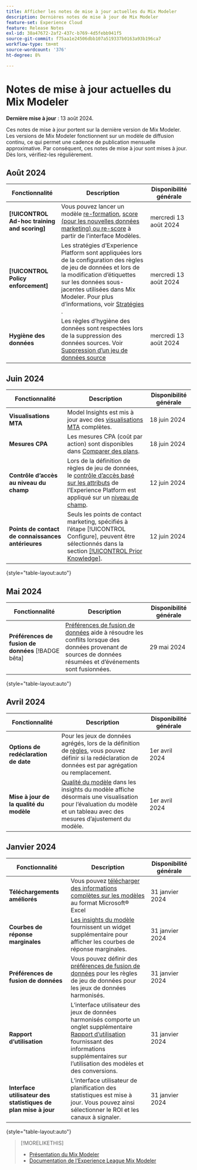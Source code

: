```yaml
---
title: Afficher les notes de mise à jour actuelles du Mix Modeler
description: Dernières notes de mise à jour de Mix Modeler
feature-set: Experience Cloud
feature: Release Notes
exl-id: 38a47672-2af2-437c-b769-4d5febb941f5
source-git-commit: f75aa1e24506dbb107a519337b0163a93b196ca7
workflow-type: tm+mt
source-wordcount: '376'
ht-degree: 8%

---
```


# Notes de mise à jour actuelles du Mix Modeler

**Dernière mise à jour** : 13 août 2024.

Ces notes de mise à jour portent sur la dernière version de Mix Modeler. Les versions de Mix Modeler fonctionnent sur un modèle de diffusion continu, ce qui permet une cadence de publication mensuelle approximative. Par conséquent, ces notes de mise à jour sont mises à jour. Dès lors, vérifiez-les régulièrement.

## Août 2024

| Fonctionnalité | Description | Disponibilité générale |
|---|---|---|
| **[!UICONTROL Ad-hoc training and scoring]** | Vous pouvez lancer un modèle [re-formation](/help/models/overview.md#re-train), [score (pour les nouvelles données marketing) ou re-score](/help/models/overview.md#score-or-re-score) à partir de l’interface Modèles. | mercredi 13 août 2024 |
| **[!UICONTROL Policy enforcement]** | Les stratégies d’Experience Platform sont appliquées lors de la configuration des règles de jeu de données et lors de la modification d’étiquettes sur les données sous-jacentes utilisées dans Mix Modeler. Pour plus d’informations, voir [Stratégies](../data-governance/policies.md) . | mercredi 13 août 2024 |
| **Hygiène des données** | Les règles d’hygiène des données sont respectées lors de la suppression des données sources. Voir [Suppression d’un jeu de données source](../harmonize-data/dataset-rules.md#delete-a-source-dataset) | mercredi 13 août 2024 |



<!--| **Factor contribution insights** | In [!UICONTROL Model insights], the [[!UICONTROL Factors]](/help/models/insights.md#factors) tab offers external factor related insights. | August 13, 2024 |
| **Marginal response curves** | The [marginal response curves](/help/models/insights.md#model-insights-1) widget in Model insights now updates the curve and corresponding values based on changes in the selected data range. Additionally, the widget shows the point of marginal break even and the point of diminishing returns. | August 20, 2024 |-->


## Juin 2024

| Fonctionnalité | Description | Disponibilité générale |
|---|---|---|
| **Visualisations MTA** | Model Insights est mis à jour avec des [visualisations MTA](../models/insights.md#attribution) complètes. | 18 juin 2024 |
| **Mesures CPA** | Les mesures CPA (coût par action) sont disponibles dans [Comparer des plans](../plans/compare.md). | 18 juin 2024 |
| **Contrôle d’accès au niveau du champ** | Lors de la définition de règles de jeu de données, le [contrôle d’accès basé sur les attributs](https://experienceleague.adobe.com/en/docs/experience-platform/access-control/abac/overview) de l’Experience Platform est appliqué sur un [niveau de champ](../harmonize-data/dataset-rules.md#field-level-access-control). | 12 juin 2024 |
| **Points de contact de connaissances antérieures** | Seuls les points de contact marketing, spécifiés à l’étape [!UICONTROL Configure], peuvent être sélectionnés dans la section [[!UICONTROL Prior Knowledge]](../models/create.md). | 12 juin 2024 |

{style="table-layout:auto"}

## Mai 2024

| Fonctionnalité | Description | Disponibilité générale |
|---|---|---|
| **Préférences de fusion de données** [!BADGE bêta] | [Préférences de fusion de données](../harmonize-data/dataset-rules.md#data-merge-preferences) aide à résoudre les conflits lorsque des données provenant de sources de données résumées et d’événements sont fusionnées. | 29 mai 2024 |

{style="table-layout:auto"}




## Avril 2024

| Fonctionnalité | Description | Disponibilité générale |
|---|---|---|
| **Options de redéclaration de date** | Pour les jeux de données agrégés, lors de la définition de [règles](../harmonize-data/dataset-rules.md), vous pouvez définir si la redéclaration de données est par agrégation ou remplacement. | 1er avril 2024 |
| **Mise à jour de la qualité du modèle** | [Qualité du modèle](/help/models/insights.md) dans les insights du modèle affiche désormais une visualisation pour l’évaluation du modèle et un tableau avec des mesures d’ajustement du modèle. | 1er avril 2024 |


## Janvier 2024

| Fonctionnalité | Description | Disponibilité générale |
|---|---|---|
| **Téléchargements améliorés** | Vous pouvez [télécharger des informations complètes sur les modèles](../models/insights.md) au format Microsoft® Excel | 31 janvier 2024 |
| **Courbes de réponse marginales** | [Les insights du modèle](../models/insights.md) fournissent un widget supplémentaire pour afficher les courbes de réponse marginales. | 31 janvier 2024 |
| **Préférences de fusion de données** | Vous pouvez définir des [préférences de fusion de données](../harmonize-data/dataset-rules.md#data-merge-preferences) pour les règles de jeu de données pour les jeux de données harmonisés. | 31 janvier 2024 |
| **Rapport d’utilisation** | L’interface utilisateur des jeux de données harmonisés comporte un onglet supplémentaire [Rapport d’utilisation](../harmonize-data/usage-report.md) fournissant des informations supplémentaires sur l’utilisation des modèles et des conversions. | 31 janvier 2024 |
| **Interface utilisateur des statistiques de plan mise à jour** | L’interface utilisateur de planification des statistiques est mise à jour. Vous pouvez ainsi sélectionner le ROI et les canaux à signaler. | 31 janvier 2024 |

{style="table-layout:auto"}


>[!MORELIKETHIS]
>
>* [Présentation du Mix Modeler](https://business.adobe.com/products/experience-platform/planning-and-measurement.html)
>* [Documentation de l’Experience League Mix Modeler](https://experienceleague.adobe.com/fr/docs/mix-modeler)
